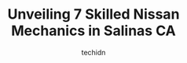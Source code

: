 ---
layout: ampstory
image: https://images.unsplash.com/photo-1536700503339-1e4b06520771?ixlib=rb-4.0.3&ixid=MnwxMjA3fDB8MHxwaG90by1wYWdlfHx8fGVufDB8fHx8&auto=format&fit=crop&w=640&h=853&q=80
author: techidn
featured: false
description: Searching for the finest Nissan Mechanic in Salinas CA, USA? Look no further than the 7 best Nissan Mechanic in the area, where youll find a team of highly qualified professionals ready to 
title: Unveiling 7 Skilled Nissan Mechanics in Salinas CA
cover:
   title: Unveiling 7 Skilled Nissan Mechanics in Salinas CA
   subtitle: Rickpate
   background: https://images.unsplash.com/photo-1536700503339-1e4b06520771?ixlib=rb-4.0.3&ixid=MnwxMjA3fDB8MHxwaG90by1wYWdlfHx8fGVufDB8fHx8&auto=format&fit=crop&w=640&h=853&q=80

pages: 
 - layout: thirds
   top: <h1>#1 A1 AUTOMOTIVE</h1>
   bottom: "<p>Id taken my car in for repair of an exhaust leak. They repaired the leak but also found oil leaks at the top and bottom of the engine block. These were also repaired.And</p>"
   background: https://www.knot35.com/toplist/wp-content/uploads/2023/06/best-nissan-mechanic-1-in-salinas-ca-1685837109.jpeg
   backgroundblur: true
 - layout: thirds
   top: <h1>#2 Green Phoenix Auto Repair</h1>
   bottom: "<p>1107 S Main St, Salinas, CA 93901, United States</p>"
   background: https://www.knot35.com/toplist/wp-content/uploads/2023/06/best-nissan-mechanic-2-in-salinas-ca-1685837110.jpeg
   cta:
      link: https://www.knot35.com/toplist/unveiling-7-skilled-nissan-mechanics-in-salinas-ca/
      text: Unveiling 7 Skilled Nissan Mechanics in Salinas CA
 - layout: thirds
   top: <h1>#3 Salinas Car Care</h1>
   bottom: "<p>1341 Dayton St, Salinas, CA 93901, United States</p>"
   background: https://www.knot35.com/toplist/wp-content/uploads/2023/06/best-nissan-mechanic-3-in-salinas-ca-1685837110.jpeg
   cta:
      link: https://www.knot35.com/toplist/unveiling-7-skilled-nissan-mechanics-in-salinas-ca/
      text: Unveiling 7 Skilled Nissan Mechanics in Salinas CA
 - layout: thirds
   top: <h1>#4 Mons Auto Repair</h1>
   bottom: "<p>227 Commission St, Salinas, CA 93901, United States</p>"
   background: https://images.unsplash.com/photo-1489648022186-8f49310909a0?ixlib=rb-4.0.3&ixid=MnwxMjA3fDB8MHxwaG90by1wYWdlfHx8fGVufDB8fHx8&auto=format&fit=crop&w=640&h=853&q=80
   cta:
      link: https://www.knot35.com/toplist/unveiling-7-skilled-nissan-mechanics-in-salinas-ca/
      text: Unveiling 7 Skilled Nissan Mechanics in Salinas CA
 - layout: thirds
   top: <h1>#5 Dick Adams Automotive</h1>
   bottom: "<p>242 Griffin St, Salinas, CA 93901, United States</p>"
   background: https://images.unsplash.com/photo-1609083590460-7b8cc0ca65f8?ixlib=rb-4.0.3&ixid=MnwxMjA3fDB8MHxwaG90by1wYWdlfHx8fGVufDB8fHx8&auto=format&fit=crop&w=640&h=853&q=80
   cta:
      link: https://www.knot35.com/toplist/unveiling-7-skilled-nissan-mechanics-in-salinas-ca/
      text: Unveiling 7 Skilled Nissan Mechanics in Salinas CA
 - layout: thirds
   top: <h1>#6 European Auto</h1>
   bottom: "<p>276 E Market St suite b, Salinas, CA 93901, United States</p>"
   background: https://plus.unsplash.com/premium_photo-1664640458616-3c74f8cb4589?ixlib=rb-4.0.3&ixid=MnwxMjA3fDB8MHxwaG90by1wYWdlfHx8fGVufDB8fHx8&auto=format&fit=crop&w=640&h=853&q=80
   cta:
      link: https://www.knot35.com/toplist/unveiling-7-skilled-nissan-mechanics-in-salinas-ca/
      text: Unveiling 7 Skilled Nissan Mechanics in Salinas CA
 - layout: thirds
   top: <h1>#7 Menos Auto Repair salinas brakes engines</h1>
   bottom: "<p>315 Rianda St, Salinas, CA 93901, United States</p>"
   background: https://images.unsplash.com/photo-1580610447943-1bfbef5efe07?ixlib=rb-4.0.3&ixid=MnwxMjA3fDB8MHxwaG90by1wYWdlfHx8fGVufDB8fHx8&auto=format&fit=crop&w=640&h=853&q=80
   cta:
      link: https://www.knot35.com/toplist/unveiling-7-skilled-nissan-mechanics-in-salinas-ca/
      text: Unveiling 7 Skilled Nissan Mechanics in Salinas CA
 - layout: thirds
   middle: Continue reading...
   background: https://images.unsplash.com/photo-1549241520-425e3dfc01cb?ixlib=rb-4.0.3&ixid=MnwxMjA3fDB8MHxwaG90by1wYWdlfHx8fGVufDB8fHx8&auto=format&fit=crop&w=640&h=853&q=80
   cta:
      link: https://www.knot35.com/toplist/unveiling-7-skilled-nissan-mechanics-in-salinas-ca/
      text: Unveiling 7 Skilled Nissan Mechanics in Salinas CA
      
---